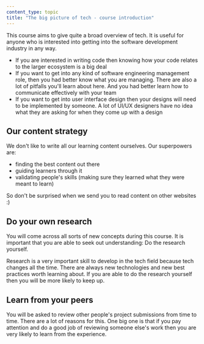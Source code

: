 ```yaml
---
content_type: topic
title: "The big picture of tech - course introduction"
---
```


This course aims to give quite a broad overview of tech. It is useful for anyone who is interested into getting into the software development industry in any way.

- If you are interested in writing code then knowing how your code relates to the larger ecosystem is a big deal
- If you want to get into any kind of software engineering management role, then you had better know what you are managing. There are also a lot of pitfalls you'll learn about here. And you had better learn how to communicate effectively with your team
- If you want to get into user interface design then your designs will need to be implemented by someone. A lot of UI/UX designers have no idea what they are asking for when they come up with a design

## Our content strategy 

We don't like to write all our learning content ourselves. Our superpowers are: 

- finding the best content out there
- guiding learners through it
- validating people's skills (making sure they learned what they were meant to learn)

So don't be surprised when we send you to read content on other websites :)

## Do your own research

You will come across all sorts of new concepts during this course. It is important that you are able to seek out understanding: Do the research yourself.

Research is a very important skill to develop in the tech field because tech changes all the time. There are always new technologies and new best practices worth learning about. If you are able to do the research yourself then you will be more likely to keep up. 

## Learn from your peers

You will be asked to review other people's project submissions from time to time. There are a lot of reasons for this. One big one is that if you pay attention and do a good job of reviewing someone else's work then you are very likely to learn from the experience.

